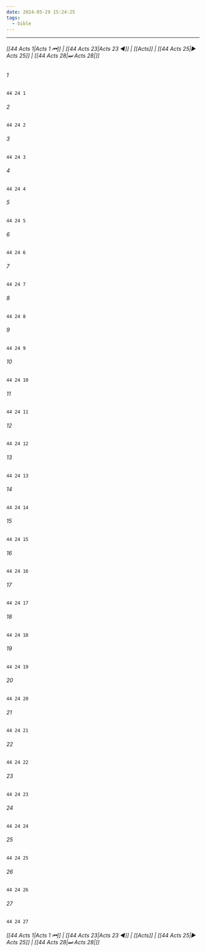 ```yaml
---
date: 2024-05-29 15:24:25
tags:
  - bible
---
```

___

###### [[44 Acts 1|Acts 1 ⏮]] | [[44 Acts 23|Acts 23 ◀]] | [[Acts]] | [[44 Acts 25|▶ Acts 25]] | [[44 Acts 28|⏭ Acts 28|]]

###### 1
``` verse
44 24 1 
```
###### 2
``` verse
44 24 2 
```
###### 3
``` verse
44 24 3 
```
###### 4
``` verse
44 24 4 
```
###### 5
``` verse
44 24 5 
```
###### 6
``` verse
44 24 6 
```
###### 7
``` verse
44 24 7 
```
###### 8
``` verse
44 24 8 
```
###### 9
``` verse
44 24 9 
```
###### 10
``` verse
44 24 10 
```
###### 11
``` verse
44 24 11 
```
###### 12
``` verse
44 24 12 
```
###### 13
``` verse
44 24 13 
```
###### 14
``` verse
44 24 14 
```
###### 15
``` verse
44 24 15 
```
###### 16
``` verse
44 24 16 
```
###### 17
``` verse
44 24 17 
```
###### 18
``` verse
44 24 18 
```
###### 19
``` verse
44 24 19 
```
###### 20
``` verse
44 24 20 
```
###### 21
``` verse
44 24 21 
```
###### 22
``` verse
44 24 22 
```
###### 23
``` verse
44 24 23 
```
###### 24
``` verse
44 24 24 
```
###### 25
``` verse
44 24 25 
```
###### 26
``` verse
44 24 26 
```
###### 27
``` verse
44 24 27 
```

###### [[44 Acts 1|Acts 1 ⏮]] | [[44 Acts 23|Acts 23 ◀]] | [[Acts]] | [[44 Acts 25|▶ Acts 25]] | [[44 Acts 28|⏭ Acts 28|]]

